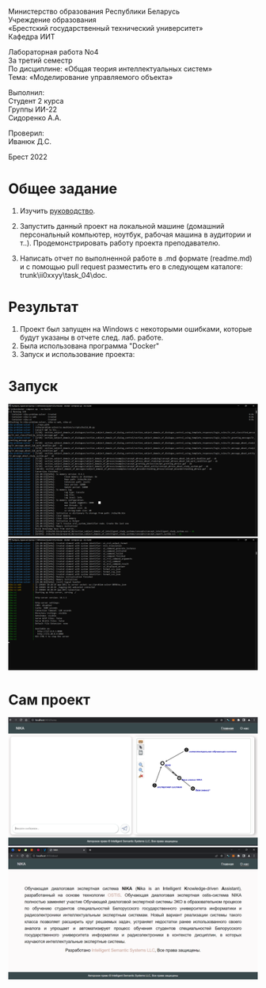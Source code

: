 Министерство образования Республики Беларусь <br/>
Учреждение образования <br/>
«Брестский государственный технический университет» <br/>
Кафедра ИИТ <br/>

Лабораторная работа No4 <br/>
За третий семестр <br/>
По дисциплине: «Общая теория интеллектуальных систем» <br/>
Тема: «Моделирование управляемого объекта» <br/>

Выполнил: <br/>
Студент 2 курса <br/>
Группы ИИ-22 <br/>
Сидоренко А.А. <br/>

Проверил: <br/>
Иванюк Д.С. <br/>

Брест 2022 <br/>

# Общее задание #
1.  Изучить [руководство](https://github.com/ostis-apps/nika).

2. Запустить данный проект на локальной машине (домашний персональный компьютер, ноутбук, рабочая машина в аудитории и т..). Продемонстрировать работу проекта преподавателю.

3.  Написать отчет по выполненной работе в .md формате (readme.md) и с помощью pull request разместить его в следующем каталоге: trunk\ii0xxyy\task_04\doc.

# Результат #
1. Проект был запущен на Windows с некоторыми ошибками, которые будут указаны в отчете след. лаб. работе.
2. Была использована программа "Docker"
3. Запуск и использование проекта:
  # Запуск #
  ![1](1.png)
  ![2](2.png)
  # Сам проект #
  ![3](3.png)
  ![4](4.png)
